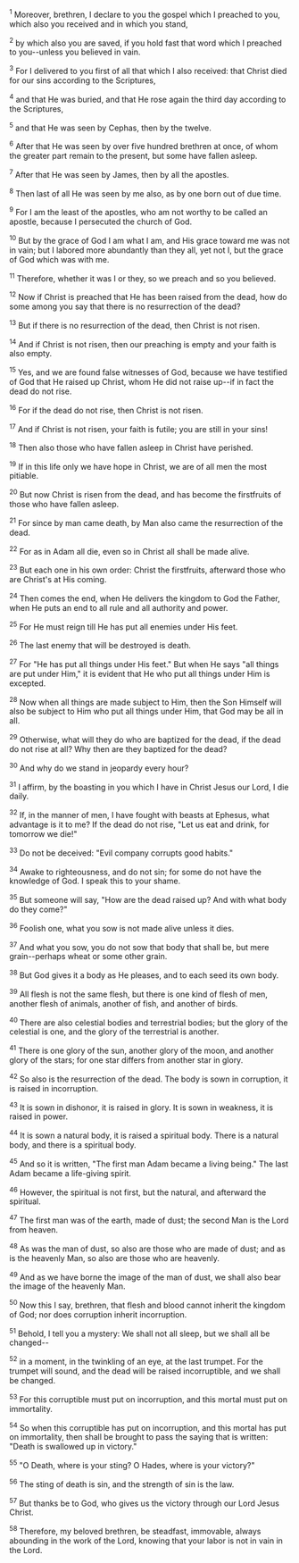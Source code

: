 <sup>1</sup> 
Moreover, brethren, I declare to you the gospel which I preached to you, which also you received and in which you stand, 

<sup>2</sup> 
by which also you are saved, if you hold fast that word which I preached to you--unless you believed in vain. 

<sup>3</sup> 
For I delivered to you first of all that which I also received: that Christ died for our sins according to the Scriptures, 

<sup>4</sup> 
and that He was buried, and that He rose again the third day according to the Scriptures, 

<sup>5</sup> 
and that He was seen by Cephas, then by the twelve. 

<sup>6</sup> 
After that He was seen by over five hundred brethren at once, of whom the greater part remain to the present, but some have fallen asleep. 

<sup>7</sup> 
After that He was seen by James, then by all the apostles. 

<sup>8</sup> 
Then last of all He was seen by me also, as by one born out of due time. 

<sup>9</sup> 
For I am the least of the apostles, who am not worthy to be called an apostle, because I persecuted the church of God. 

<sup>10</sup> 
But by the grace of God I am what I am, and His grace toward me was not in vain; but I labored more abundantly than they all, yet not I, but the grace of God which was with me. 

<sup>11</sup> 
Therefore, whether it was I or they, so we preach and so you believed.

<sup>12</sup> 
Now if Christ is preached that He has been raised from the dead, how do some among you say that there is no resurrection of the dead? 

<sup>13</sup> 
But if there is no resurrection of the dead, then Christ is not risen. 

<sup>14</sup> 
And if Christ is not risen, then our preaching is empty and your faith is also empty. 

<sup>15</sup> 
Yes, and we are found false witnesses of God, because we have testified of God that He raised up Christ, whom He did not raise up--if in fact the dead do not rise. 

<sup>16</sup> 
For if the dead do not rise, then Christ is not risen. 

<sup>17</sup> 
And if Christ is not risen, your faith is futile; you are still in your sins! 

<sup>18</sup> 
Then also those who have fallen asleep in Christ have perished. 

<sup>19</sup> 
If in this life only we have hope in Christ, we are of all men the most pitiable.

<sup>20</sup> 
But now Christ is risen from the dead, and has become the firstfruits of those who have fallen asleep. 

<sup>21</sup> 
For since by man came death, by Man also came the resurrection of the dead. 

<sup>22</sup> 
For as in Adam all die, even so in Christ all shall be made alive. 

<sup>23</sup> 
But each one in his own order: Christ the firstfruits, afterward those who are Christ's at His coming. 

<sup>24</sup> 
Then comes the end, when He delivers the kingdom to God the Father, when He puts an end to all rule and all authority and power. 

<sup>25</sup> 
For He must reign till He has put all enemies under His feet. 

<sup>26</sup> 
The last enemy that will be destroyed is death. 

<sup>27</sup> 
For "He has put all things under His feet." But when He says "all things are put under Him," it is evident that He who put all things under Him is excepted. 

<sup>28</sup> 
Now when all things are made subject to Him, then the Son Himself will also be subject to Him who put all things under Him, that God may be all in all.

<sup>29</sup> 
Otherwise, what will they do who are baptized for the dead, if the dead do not rise at all? Why then are they baptized for the dead? 

<sup>30</sup> 
And why do we stand in jeopardy every hour? 

<sup>31</sup> 
I affirm, by the boasting in you which I have in Christ Jesus our Lord, I die daily. 

<sup>32</sup> 
If, in the manner of men, I have fought with beasts at Ephesus, what advantage is it to me? If the dead do not rise, "Let us eat and drink, for tomorrow we die!" 

<sup>33</sup> 
Do not be deceived: "Evil company corrupts good habits." 

<sup>34</sup> 
Awake to righteousness, and do not sin; for some do not have the knowledge of God. I speak this to your shame.

<sup>35</sup> 
But someone will say, "How are the dead raised up? And with what body do they come?" 

<sup>36</sup> 
Foolish one, what you sow is not made alive unless it dies. 

<sup>37</sup> 
And what you sow, you do not sow that body that shall be, but mere grain--perhaps wheat or some other grain. 

<sup>38</sup> 
But God gives it a body as He pleases, and to each seed its own body. 

<sup>39</sup> 
All flesh is not the same flesh, but there is one kind of flesh of men, another flesh of animals, another of fish, and another of birds. 

<sup>40</sup> 
There are also celestial bodies and terrestrial bodies; but the glory of the celestial is one, and the glory of the terrestrial is another. 

<sup>41</sup> 
There is one glory of the sun, another glory of the moon, and another glory of the stars; for one star differs from another star in glory. 

<sup>42</sup> 
So also is the resurrection of the dead. The body is sown in corruption, it is raised in incorruption. 

<sup>43</sup> 
It is sown in dishonor, it is raised in glory. It is sown in weakness, it is raised in power. 

<sup>44</sup> 
It is sown a natural body, it is raised a spiritual body. There is a natural body, and there is a spiritual body. 

<sup>45</sup> 
And so it is written, "The first man Adam became a living being." The last Adam became a life-giving spirit. 

<sup>46</sup> 
However, the spiritual is not first, but the natural, and afterward the spiritual. 

<sup>47</sup> 
The first man was of the earth, made of dust; the second Man is the Lord from heaven. 

<sup>48</sup> 
As was the man of dust, so also are those who are made of dust; and as is the heavenly Man, so also are those who are heavenly. 

<sup>49</sup> 
And as we have borne the image of the man of dust, we shall also bear the image of the heavenly Man.

<sup>50</sup> 
Now this I say, brethren, that flesh and blood cannot inherit the kingdom of God; nor does corruption inherit incorruption. 

<sup>51</sup> 
Behold, I tell you a mystery: We shall not all sleep, but we shall all be changed-- 

<sup>52</sup> 
in a moment, in the twinkling of an eye, at the last trumpet. For the trumpet will sound, and the dead will be raised incorruptible, and we shall be changed. 

<sup>53</sup> 
For this corruptible must put on incorruption, and this mortal must put on immortality. 

<sup>54</sup> 
So when this corruptible has put on incorruption, and this mortal has put on immortality, then shall be brought to pass the saying that is written: "Death is swallowed up in victory." 

<sup>55</sup> 
"O Death, where is your sting? O Hades, where is your victory?" 

<sup>56</sup> 
The sting of death is sin, and the strength of sin is the law. 

<sup>57</sup> 
But thanks be to God, who gives us the victory through our Lord Jesus Christ. 

<sup>58</sup> 
Therefore, my beloved brethren, be steadfast, immovable, always abounding in the work of the Lord, knowing that your labor is not in vain in the Lord.